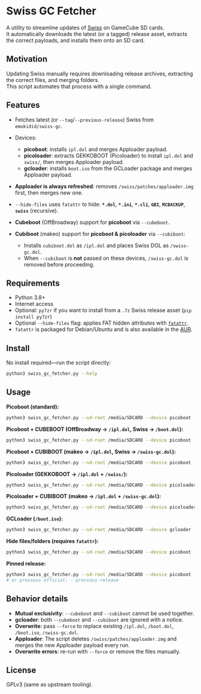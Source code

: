 # Swiss GC Fetcher

A utility to streamline updates of [Swiss](https://github.com/emukidid/swiss-gc) on GameCube SD cards.  
It automatically downloads the latest (or a tagged) release asset, extracts the correct payloads, and installs them onto an SD card.

## Motivation

Updating Swiss manually requires downloading release archives, extracting the correct files, and merging folders.  
This script automates that process with a single command.


## Features
- Fetches latest (or `--tag`/`--previous-release`) Swiss from `emukidid/swiss-gc`.
- Devices:
  - **picoboot**: installs `ipl.dol` and merges Apploader payload.
  - **picoloader**: extracts GEKKOBOOT (Picoloader) to install `ipl.dol` and `swiss/`, then merges Apploader payload.
  - **gcloader**: installs `boot.iso` from the GCLoader package and merges Apploader payload.
- **Apploader is always refreshed**: removes `/swiss/patches/apploader.img` first, then merges new one.
- `--hide-files` uses `fatattr` to hide: **`*.dol`**, **`*.ini`**, **`*.cli`**, **`GBI`**, **`MCBACKUP`**, **`swiss`** (recursive).

- **Cubeboot** (OffBroadway) support for **picoboot** via `--cubeboot`.
- **Cubiboot** (makeo) support for **picoboot & picoloader** via `--cubiboot`:
  - Installs `cubiboot.dol` as `/ipl.dol` and places Swiss DOL as `/swiss-gc.dol`.
  - When `--cubiboot` is **not** passed on these devices, `/swiss-gc.dol` is removed before proceeding.

## Requirements
- Python 3.8+
- Internet access
- Optional: `py7zr` if you want to install from a `.7z` Swiss release asset (`pip install py7zr`)
- Optional `--hide-files` flag: applies FAT hidden attributes with [`fatattr`](https://tracker.debian.org/pkg/fatattr).
- `fatattr` is packaged for Debian/Ubuntu and is also available in the [AUR](https://aur.archlinux.org/packages/fatattr).


## Install
No install required—run the script directly:
```bash
python3 swiss_gc_fetcher.py --help
```

## Usage

**Picoboot (standard):**
```bash
python3 swiss_gc_fetcher.py --sd-root /media/SDCARD --device picoboot
```

**Picoboot + CUBEBOOT (OffBroadway -> `/ipl.dol`, Swiss -> `/boot.dol`):**
```bash
python3 swiss_gc_fetcher.py --sd-root /media/SDCARD --device picoboot --cubeboot --force
```

**Picoboot + CUBIBOOT (makeo -> `/ipl.dol`, Swiss -> `/swiss-gc.dol`):**
```bash
python3 swiss_gc_fetcher.py --sd-root /media/SDCARD --device picoboot --cubiboot --force
```

**Picoloader (GEKKOBOOT -> `/ipl.dol` + `/swiss/`):**
```bash
python3 swiss_gc_fetcher.py --sd-root /media/SDCARD --device picoloader --force
```

**Picoloader + CUBIBOOT (makeo -> `/ipl.dol` + `/swiss-gc.dol`):**
```bash
python3 swiss_gc_fetcher.py --sd-root /media/SDCARD --device picoloader --cubiboot --force
```

**GCLoader (`/boot.iso`):**
```bash
python3 swiss_gc_fetcher.py --sd-root /media/SDCARD --device gcloader --force
```

**Hide files/folders (requires `fatattr`):**
```bash
python3 swiss_gc_fetcher.py --sd-root /media/SDCARD --device picoboot --hide-files
```

**Pinned release:**
```bash
python3 swiss_gc_fetcher.py --sd-root /media/SDCARD --device picoboot --tag v0.6r1913
# or previous official: --previous-release
```

## Behavior details
- **Mutual exclusivity**: `--cubeboot` and `--cubiboot` cannot be used together.
- **gcloader**: both `--cubeboot` and `--cubiboot` are ignored with a notice.
- **Overwrite**: pass `--force` to replace existing `/ipl.dol`, `/boot.dol`, `/boot.iso`, `/swiss-gc.dol`.
- **Apploader**: The script deletes `/swiss/patches/apploader.img` and merges the new Apploader payload every run.
- **Overwrite errors**: re-run with `--force` or remove the files manually.

## License
GPLv3 (same as upstream tooling).
